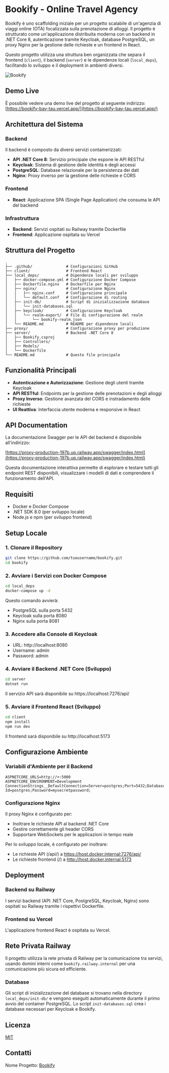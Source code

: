 # Bookify - Online Travel Agency

Bookify è uno scaffolding iniziale per un progetto scalabile di un'agenzia di viaggi online (OTA) focalizzata sulla prenotazione di alloggi. Il progetto è strutturato come un'applicazione distribuita moderna con un backend in .NET Core 8, autenticazione tramite Keycloak, database PostgreSQL, un proxy Nginx per la gestione delle richieste e un frontend in React.

Questo progetto utilizza una struttura ben organizzata che separa il frontend (`client`), il backend (`server`) e le dipendenze locali (`local_deps`), facilitando lo sviluppo e il deployment in ambienti diversi.

![Bookify](https://bookify-bay-tau.vercel.app/assets/bookify_logo-BrO1lyb6.png)

## Demo Live

È possibile vedere una demo live del progetto al seguente indirizzo:
[https://bookify-bay-tau.vercel.app/](https://bookify-bay-tau.vercel.app/)

## Architettura del Sistema

### Backend

Il backend è composto da diversi servizi containerizzati:

- **API .NET Core 8**: Servizio principale che espone le API RESTful
- **Keycloak**: Sistema di gestione delle identità e degli accessi
- **PostgreSQL**: Database relazionale per la persistenza dei dati
- **Nginx**: Proxy inverso per la gestione delle richieste e CORS

### Frontend

- **React**: Applicazione SPA (Single Page Application) che consuma le API del backend

### Infrastruttura

- **Backend**: Servizi ospitati su Railway tramite Dockerfile
- **Frontend**: Applicazione ospitata su Vercel

## Struttura del Progetto

```
.
├── .github/               # Configurazioni GitHub
├── client/                # Frontend React
├── local_deps/            # Dipendenze locali per sviluppo
│   ├── docker-compose.yml # Configurazione Docker Compose
│   ├── Dockerfile.nginx   # Dockerfile per Nginx
│   ├── nginx/             # Configurazione Nginx
│   │   ├── nginx.conf     # Configurazione principale
│   │   └── default.conf   # Configurazione di routing
│   ├── init-db/           # Script di inizializzazione database
│   │   └── init-databases.sql
│   ├── keycloak/          # Configurazione Keycloak
│   │   └── realm-export/  # File di configurazione del realm
│   │       └── bookify-realm.json
│   └── README.md          # README per dipendenze locali
├── proxy/                 # Configurazione proxy per produzione
├── server/                # Backend .NET Core 8
│   ├── Bookify.csproj
│   ├── Controllers/
│   ├── Models/
│   └── Dockerfile
└── README.md              # Questo file principale
```

## Funzionalità Principali

- **Autenticazione e Autorizzazione**: Gestione degli utenti tramite Keycloak
- **API RESTful**: Endpoints per la gestione delle prenotazioni e degli alloggi
- **Proxy Inverso**: Gestione avanzata del CORS e instradamento delle richieste
- **UI Reattiva**: Interfaccia utente moderna e responsive in React

## API Documentation

La documentazione Swagger per le API del backend è disponibile all'indirizzo:

[https://proxy-production-197b.up.railway.app/swagger/index.html](https://proxy-production-197b.up.railway.app/swagger/index.html)

Questa documentazione interattiva permette di esplorare e testare tutti gli endpoint REST disponibili, visualizzare i modelli di dati e comprendere il funzionamento dell'API.

## Requisiti

- Docker e Docker Compose
- .NET SDK 8.0 (per sviluppo locale)
- Node.js e npm (per sviluppo frontend)

## Setup Locale

### 1. Clonare il Repository

```bash
git clone https://github.com/tuousername/bookify.git
cd bookify
```

### 2. Avviare i Servizi con Docker Compose

```bash
cd local_deps
docker-compose up -d
```

Questo comando avvierà:

- PostgreSQL sulla porta 5432
- Keycloak sulla porta 8080
- Nginx sulla porta 8081

### 3. Accedere alla Console di Keycloak

- URL: http://localhost:8080
- Username: admin
- Password: admin

### 4. Avviare il Backend .NET Core (Sviluppo)

```bash
cd server
dotnet run
```

Il servizio API sarà disponibile su https://localhost:7276/api/

### 5. Avviare il Frontend React (Sviluppo)

```bash
cd client
npm install
npm run dev
```

Il frontend sarà disponibile su http://localhost:5173

## Configurazione Ambiente

### Variabili d'Ambiente per il Backend

```
ASPNETCORE_URLS=http://+:5000
ASPNETCORE_ENVIRONMENT=Development
ConnectionStrings__DefaultConnection=Server=postgres;Port=5432;Database=bookify;User Id=postgres;Password=mysecretpassword;
```

### Configurazione Nginx

Il proxy Nginx è configurato per:

- Inoltrare le richieste API al backend .NET Core
- Gestire correttamente gli header CORS
- Supportare WebSockets per le applicazioni in tempo reale

Per lo sviluppo locale, è configurato per inoltrare:

- Le richieste API (/api/) a https://host.docker.internal:7276/api/
- Le richieste frontend (/) a http://host.docker.internal:5173

## Deployment

### Backend su Railway

I servizi backend (API .NET Core, PostgreSQL, Keycloak, Nginx) sono ospitati su Railway tramite i rispettivi Dockerfile.

### Frontend su Vercel

L'applicazione frontend React è ospitata su Vercel.

## Rete Privata Railway

Il progetto utilizza la rete privata di Railway per la comunicazione tra servizi, usando domini interni come `bookify.railway.internal` per una comunicazione più sicura ed efficiente.

### Database

Gli script di inizializzazione del database si trovano nella directory `local_deps/init-db/` e vengono eseguiti automaticamente durante il primo avvio del container PostgreSQL. Lo script `init-databases.sql` crea i database necessari per Keycloak e Bookify.

## Licenza

[MIT](https://choosealicense.com/licenses/mit/)

## Contatti

Nome Progetto: [Bookify](https://bookify-bay-tau.vercel.app/)
